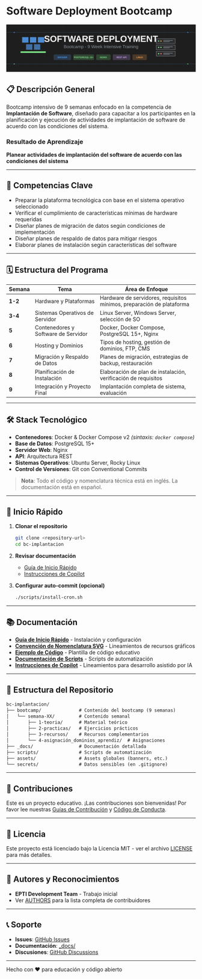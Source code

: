 # Software Deployment Bootcamp

![Banner](./assets/banner-bootcamp.svg)

## 📋 Descripción General

Bootcamp intensivo de 9 semanas enfocado en la competencia de **Implantación de Software**, diseñado para capacitar a los participantes en la planificación y ejecución de actividades de implantación de software de acuerdo con las condiciones del sistema.

### Resultado de Aprendizaje

**Planear actividades de implantación del software de acuerdo con las condiciones del sistema**

---

## 🎯 Competencias Clave

- Preparar la plataforma tecnológica con base en el sistema operativo seleccionado
- Verificar el cumplimiento de características mínimas de hardware requeridas
- Diseñar planes de migración de datos según condiciones de implementación
- Diseñar planes de respaldo de datos para mitigar riesgos
- Elaborar planes de instalación según características del software

---

## 🗓️ Estructura del Programa

| Semana  | Tema                                | Área de Enfoque                                                       |
| ------- | ----------------------------------- | --------------------------------------------------------------------- |
| **1-2** | Hardware y Plataformas              | Hardware de servidores, requisitos mínimos, preparación de plataforma |
| **3-4** | Sistemas Operativos de Servidor     | Linux Server, Windows Server, selección de SO                         |
| **5**   | Contenedores y Software de Servidor | Docker, Docker Compose, PostgreSQL 15+, Nginx                         |
| **6**   | Hosting y Dominios                  | Tipos de hosting, gestión de dominios, FTP, CMS                       |
| **7**   | Migración y Respaldo de Datos       | Planes de migración, estrategias de backup, restauración              |
| **8**   | Planificación de Instalación        | Elaboración de plan de instalación, verificación de requisitos        |
| **9**   | Integración y Proyecto Final        | Implantación completa de sistema, evaluación                          |

---

## 🛠️ Stack Tecnológico

- **Contenedores**: Docker & Docker Compose v2 _(sintaxis: `docker compose`)_
- **Base de Datos**: PostgreSQL 15+
- **Servidor Web**: Nginx
- **API**: Arquitectura REST
- **Sistemas Operativos**: Ubuntu Server, Rocky Linux
- **Control de Versiones**: Git con Conventional Commits

> **Nota**: Todo el código y nomenclatura técnica está en inglés. La documentación está en español.

---

## 🚀 Inicio Rápido

1. **Clonar el repositorio**

   ```bash
   git clone <repository-url>
   cd bc-implantacion
   ```

2. **Revisar documentación**

   - [Guía de Inicio Rápido](./_docs/QUICK-START.md)
   - [Instrucciones de Copilot](./.github/copilot-instructions.md)

3. **Configurar auto-commit (opcional)**
   ```bash
   ./scripts/install-cron.sh
   ```

---

## 📚 Documentación

- **[Guía de Inicio Rápido](./_docs/QUICK-START.md)** - Instalación y configuración
- **[Convención de Nomenclatura SVG](./_docs/CAMBIOS-NOMENCLATURA-SVG.md)** - Lineamientos de recursos gráficos
- **[Ejemplo de Código](./_docs/ejemplo-codigo-comentado.yml)** - Plantilla de código educativo
- **[Documentación de Scripts](./scripts/README.md)** - Scripts de automatización
- **[Instrucciones de Copilot](./.github/copilot-instructions.md)** - Lineamientos para desarrollo asistido por IA

---

## 📂 Estructura del Repositorio

```
bc-implantacion/
├── bootcamp/              # Contenido del bootcamp (9 semanas)
│   └── semana-XX/         # Contenido semanal
│       ├── 1-teoria/      # Material teórico
│       ├── 2-practicas/   # Ejercicios prácticos
│       ├── 3-recursos/    # Recursos complementarios
│       └── 4-asignación_dominios_aprendiz/  # Asignaciones
├── _docs/                 # Documentación detallada
├── scripts/               # Scripts de automatización
├── assets/                # Assets globales (banners, etc.)
└── secrets/               # Datos sensibles (en .gitignore)
```

---

## 🤝 Contribuciones

Este es un proyecto educativo. ¡Las contribuciones son bienvenidas! Por favor lee nuestras [Guías de Contribución](./CONTRIBUTING.md) y [Código de Conducta](./CODE_OF_CONDUCT.md).

---

## 📄 Licencia

Este proyecto está licenciado bajo la Licencia MIT - ver el archivo [LICENSE](./LICENSE) para más detalles.

---

## 👥 Autores y Reconocimientos

- **EPTI Development Team** - Trabajo inicial
- Ver [AUTHORS](./AUTHORS.md) para la lista completa de contribuidores

---

## 📞 Soporte

- **Issues**: [GitHub Issues](../../issues)
- **Documentación**: [\_docs/](./_docs/)
- **Discusiones**: [GitHub Discussions](../../discussions)

---

Hecho con ❤️ para educación y código abierto
